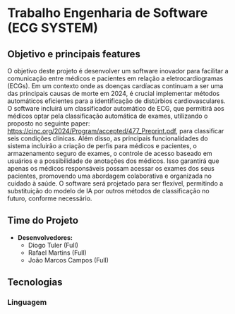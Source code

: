 # Trabalho Engenharia de Software (ECG SYSTEM)

## Objetivo e principais features
O objetivo deste projeto é desenvolver um software inovador para facilitar a comunicação entre médicos e pacientes em relação a eletrocardiogramas (ECGs). Em um contexto onde as doenças cardíacas continuam a ser uma das principais causas de morte em 2024, é crucial implementar métodos automáticos eficientes para a identificação de distúrbios cardiovasculares. O software incluirá um classificador automático de ECG, que permitirá aos médicos optar pela classificação automática de exames, utilizando o proposto no seguinte paper: https://cinc.org/2024/Program/accepted/477_Preprint.pdf, para classificar seis condições clínicas. Além disso, as principais funcionalidades do sistema incluirão a criação de perfis para médicos e pacientes, o armazenamento seguro de exames, o controle de acesso baseado em usuários e a possibilidade de anotações dos médicos. Isso garantirá que apenas os médicos responsáveis possam acessar os exames dos seus pacientes, promovendo uma abordagem colaborativa e organizada no cuidado à saúde. O software será projetado para ser flexível, permitindo a substituição do modelo de IA por outros métodos de classificação no futuro, conforme necessário.

## Time do Projeto
- **Desenvolvedores:** 
  - Diogo Tuler (Full)
  - Rafael Martins (Full)
  - João Marcos Campos (Full)

## Tecnologias
### Linguagem

